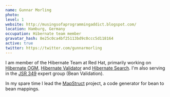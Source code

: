 ```yaml
---
name: Gunnar Morling
photo:
level: 1
website: http://musingsofaprogrammingaddict.blogspot.com/
location: Hamburg, Germany
occupation: Hibernate team member
gravatar_hash: 8e25c0ca4bf25113bd9c0ccc5d118164
active: true
twitter: https://twitter.com/gunnarmorling
---
```

I am member of the Hibernate Team at Red Hat, primarily working on
[Hibernate OGM](https://hibernate.org/ogm/),
[Hibernate Validator](https://hibernate.org/validator/) and
[Hibernate Search](https://hibernate.org/search/). I'm also serving in the
[JSR 349](http://beanvalidation.org/) expert group (Bean Validation).

In my spare time I lead the [MapStruct](http://mapstruct.org/) project, a
code generator for bean to bean mappings.
